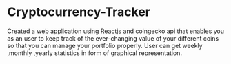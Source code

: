 # Cryptocurrency-Tracker
Created a web application using Reactjs and coingecko api that enables you as an user to keep track of the ever-changing value of your different coins so that you can manage your portfolio properly. User can get weekly ,monthly ,yearly statistics in form of graphical representation.
